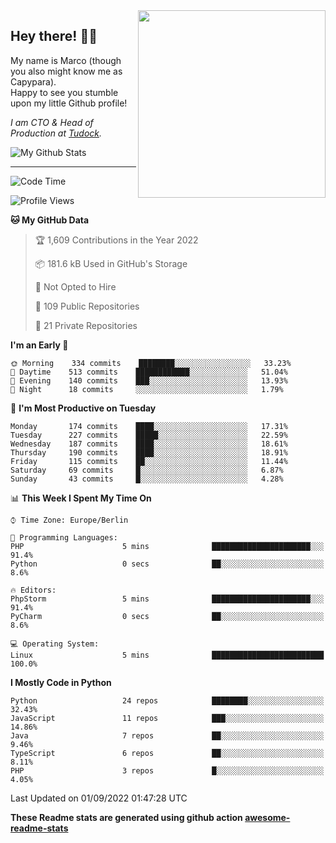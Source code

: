 <img src="https://capypara.de/para_logo.png?a=13" align="right" width="300">

## Hey there! 👋🙃
My name is Marco (though you also might know me as Capypara).  
Happy to see you stumble upon my little Github profile!

*I am CTO & Head of Production at <a href="http://tudock.de">Tudock</a>.*


![My Github Stats](https://github-readme-stats.vercel.app/api?username=theCapypara&show_icons=true&title_color=8ea106&text_color=ffffff&icon_color=8ea106&bg_color=2F343F&hide_border=1)

---
<!--START_SECTION:waka-->
![Code Time](http://img.shields.io/badge/Code%20Time-1%2C772%20hrs%2039%20mins-blue)

![Profile Views](http://img.shields.io/badge/Profile%20Views-0-blue)

**🐱 My GitHub Data** 

> 🏆 1,609 Contributions in the Year 2022
 > 
> 📦 181.6 kB Used in GitHub's Storage 
 > 
> 🚫 Not Opted to Hire
 > 
> 📜 109 Public Repositories 
 > 
> 🔑 21 Private Repositories  
 > 
**I'm an Early 🐤** 

```text
🌞 Morning    334 commits    ████████░░░░░░░░░░░░░░░░░   33.23% 
🌆 Daytime    513 commits    ████████████░░░░░░░░░░░░░   51.04% 
🌃 Evening    140 commits    ███░░░░░░░░░░░░░░░░░░░░░░   13.93% 
🌙 Night      18 commits     ░░░░░░░░░░░░░░░░░░░░░░░░░   1.79%

```
📅 **I'm Most Productive on Tuesday** 

```text
Monday       174 commits    ████░░░░░░░░░░░░░░░░░░░░░   17.31% 
Tuesday      227 commits    █████░░░░░░░░░░░░░░░░░░░░   22.59% 
Wednesday    187 commits    ████░░░░░░░░░░░░░░░░░░░░░   18.61% 
Thursday     190 commits    ████░░░░░░░░░░░░░░░░░░░░░   18.91% 
Friday       115 commits    ██░░░░░░░░░░░░░░░░░░░░░░░   11.44% 
Saturday     69 commits     █░░░░░░░░░░░░░░░░░░░░░░░░   6.87% 
Sunday       43 commits     █░░░░░░░░░░░░░░░░░░░░░░░░   4.28%

```


📊 **This Week I Spent My Time On** 

```text
⌚︎ Time Zone: Europe/Berlin

💬 Programming Languages: 
PHP                      5 mins              ██████████████████████░░░   91.4% 
Python                   0 secs              ██░░░░░░░░░░░░░░░░░░░░░░░   8.6%

🔥 Editors: 
PhpStorm                 5 mins              ██████████████████████░░░   91.4% 
PyCharm                  0 secs              ██░░░░░░░░░░░░░░░░░░░░░░░   8.6%

💻 Operating System: 
Linux                    5 mins              █████████████████████████   100.0%

```

**I Mostly Code in Python** 

```text
Python                   24 repos            ████████░░░░░░░░░░░░░░░░░   32.43% 
JavaScript               11 repos            ███░░░░░░░░░░░░░░░░░░░░░░   14.86% 
Java                     7 repos             ██░░░░░░░░░░░░░░░░░░░░░░░   9.46% 
TypeScript               6 repos             ██░░░░░░░░░░░░░░░░░░░░░░░   8.11% 
PHP                      3 repos             █░░░░░░░░░░░░░░░░░░░░░░░░   4.05%

```



 Last Updated on 01/09/2022 01:47:28 UTC
<!--END_SECTION:waka-->

**These Readme stats are generated using github action [awesome-readme-stats](https://github.com/anmol098/waka-readme-stats)**
